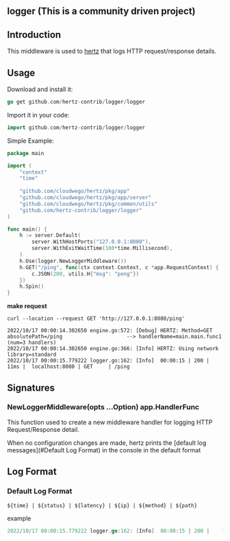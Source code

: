 ## logger (This is a community driven project)

## Introduction

This middleware is used to [hertz](https://github.com/cloudwego/hertz) that logs HTTP request/response details.

## Usage

Download and install it:

```go
go get github.com/hertz-contrib/logger/logger
```

Import it in your code:

```go
import github.com/hertz-contrib/logger/logger
```

Simple Example:

```go
package main

import (
	"context"
	"time"
	
	"github.com/cloudwego/hertz/pkg/app"
	"github.com/cloudwego/hertz/pkg/app/server"
	"github.com/cloudwego/hertz/pkg/common/utils"
	"github.com/hertz-contrib/logger/logger"
)

func main() {
	h := server.Default(
		server.WithHostPorts("127.0.0.1:8080"),
		server.WithExitWaitTime(100*time.Millisecond),
	)
	h.Use(logger.NewLoggerMiddleware())
	h.GET("/ping", func(ctx context.Context, c *app.RequestContext) {
		c.JSON(200, utils.H{"msg": "pong"})
	})
	h.Spin()
}
```

**make request**
```shell
curl --location --request GET 'http://127.0.0.1:8080/ping'
```
```shell
2022/10/17 00:00:14.302650 engine.go:572: [Debug] HERTZ: Method=GET    absolutePath=/ping                     --> handlerName=main.main.func1 (num=3 handlers)   
2022/10/17 00:00:14.302650 engine.go:366: [Info] HERTZ: Using network library=standard
2022/10/17 00:00:15.779222 logger.go:162: [Info]  00:00:15 | 200 |    11ms |  localhost:8080 | GET     | /ping
```
## Signatures

### NewLoggerMiddleware(opts ...Option) app.HandlerFunc

This function used to create a new middleware handler for logging HTTP Request/Response detail.

When no configuration changes are made, hertz prints the [default log messages](#Default Log Format) in the console in the default format

## 

## Log Format

### Default Log Format
```
${time} | ${status} | ${latency} | ${ip} | ${method} | ${path}
```
example
```go
2022/10/17 00:00:15.779222 logger.go:162: [Info]  00:00:15 | 200 |    11ms |  localhost:8080 | GET     | /ping
```
